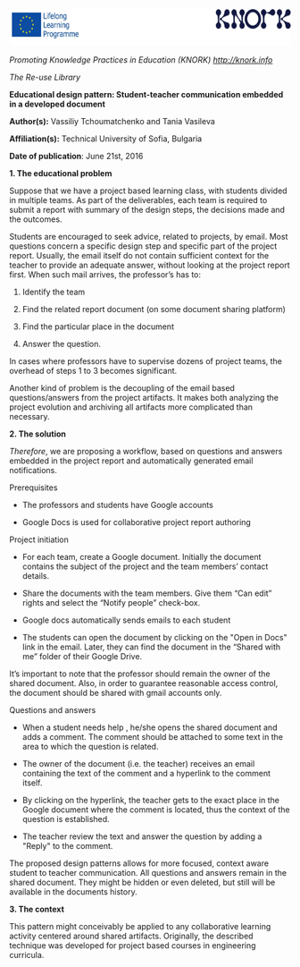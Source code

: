 <img src="img002/media/image01.png" width="624" height="65" />

*Promoting Knowledge Practices in Education (KNORK) http://knork.info*

*The Re-use Library*

**Educational design pattern: Student-teacher communication embedded in a developed document**

**Author(s):** Vassiliy Tchoumatchenko and Tania Vasileva

**Affiliation(s):** Technical University of Sofia, Bulgaria

**Date of publication**: June 21st, 2016

**1. The educational problem**

Suppose that we have a project based learning class, with students divided in multiple teams. As part of the deliverables, each team is required to submit a report with summary of the design steps, the decisions made and the outcomes.

Students are encouraged to seek advice, related to projects, by email. Most questions concern a specific design step and specific part of the project report. Usually, the email itself do not contain sufficient context for the teacher to provide an adequate answer, without looking at the project report first. When such mail arrives, the professor’s has to:

1.  Identify the team

2.  Find the related report document (on some document sharing platform)

3.  Find the particular place in the document

4.  Answer the question.

In cases where professors have to supervise dozens of project teams, the overhead of steps 1 to 3 becomes significant.

Another kind of problem is the decoupling of the email based questions/answers from the project artifacts. It makes both analyzing the project evolution and archiving all artifacts more complicated than necessary.

**2. The solution**

*Therefore*, we are proposing a workflow, based on questions and answers embedded in the project report and automatically generated email notifications.

Prerequisites

-   The professors and students have Google accounts

-   Google Docs is used for collaborative project report authoring

Project initiation

-   For each team, create a Google document. Initially the document contains the subject of the project and the team members’ contact details.

-   Share the documents with the team members. Give them “Can edit” rights and select the “Notify people” check-box.

-   Google docs automatically sends emails to each student

-   The students can open the document by clicking on the "Open in Docs" link in the email. Later, they can find the document in the “Shared with me” folder of their Google Drive.

It’s important to note that the professor should remain the owner of the shared document. Also, in order to guarantee reasonable access control, the document should be shared with gmail accounts only.

Questions and answers

-   When a student needs help , he/she opens the shared document and adds a comment. The comment should be attached to some text in the area to which the question is related.

-   The owner of the document (i.e. the teacher) receives an email containing the text of the comment and a hyperlink to the comment itself.

-   By clicking on the hyperlink, the teacher gets to the exact place in the Google document where the comment is located, thus the context of the question is established.

-   The teacher review the text and answer the question by adding a "Reply" to the comment.

The proposed design patterns allows for more focused, context aware student to teacher communication. All questions and answers remain in the shared document. They might be hidden or even deleted, but still will be available in the documents history.

**3. The context**

This pattern might conceivably be applied to any collaborative learning activity centered around shared artifacts. Originally, the described technique was developed for project based courses in engineering curricula.

